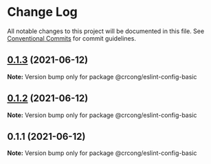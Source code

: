 # Change Log

All notable changes to this project will be documented in this file.
See [Conventional Commits](https://conventionalcommits.org) for commit guidelines.

## [0.1.3](https://github.com/crcong/eslint-config/compare/v0.1.2...v0.1.3) (2021-06-12)

**Note:** Version bump only for package @crcong/eslint-config-basic





## [0.1.2](https://github.com/crcong/eslint-config/compare/v0.1.1...v0.1.2) (2021-06-12)

**Note:** Version bump only for package @crcong/eslint-config-basic





## 0.1.1 (2021-06-12)

**Note:** Version bump only for package @crcong/eslint-config-basic
